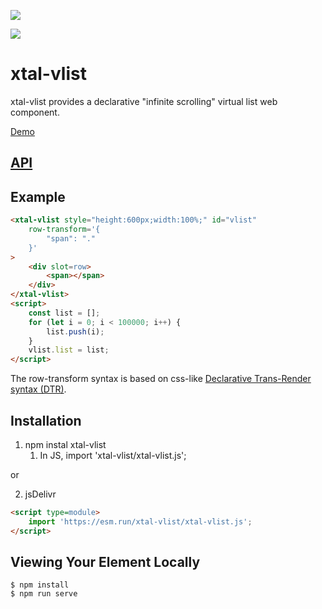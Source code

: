 <a href="https://nodei.co/npm/xtal-vlist/"><img src="https://nodei.co/npm/xtal-vlist.png"></a>

<img src="https://badgen.net/bundlephobia/minzip/xtal-vlist">

# xtal-vlist

xtal-vlist provides a declarative "infinite scrolling" virtual list web component.

[Demo](https://codepen.io/bahrus/pen/yLPjMER)

## [API](https://cf-sw.bahrus.workers.dev/?href=https%3A%2F%2Fcdn.jsdelivr.net%2Fnpm%2Fxtal-vlist%2Fcustom-elements.json&stylesheet=https%3A%2F%2Fcdn.jsdelivr.net%2Fnpm%2Fwc-info%2Fsimple-ce-style.css&embedded=false&tags=&ts=2022-03-05T11%3A08%3A36.018Z&tocXSLT=https%3A%2F%2Fcdn.jsdelivr.net%2Fnpm%2Fwc-info%2Ftoc.xsl)

## Example

```html
<xtal-vlist style="height:600px;width:100%;" id="vlist"
    row-transform='{
        "span": "."
    }'
>
    <div slot=row>
        <span></span>
    </div>
</xtal-vlist>
<script>
    const list = [];
    for (let i = 0; i < 100000; i++) {
        list.push(i);
    }
    vlist.list = list;
</script>
```

The row-transform syntax is based on css-like [Declarative Trans-Render syntax (DTR)](https://github.com/bahrus/trans-render#declarative-trans-render-syntax-via-plugins).

## Installation

1.  npm instal xtal-vlist
    1.  In JS, import 'xtal-vlist/xtal-vlist.js';

or

2.  jsDelivr

```html
<script type=module>
    import 'https://esm.run/xtal-vlist/xtal-vlist.js';
</script>
```


## Viewing Your Element Locally

```
$ npm install
$ npm run serve
```




